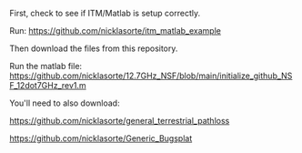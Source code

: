 First, check to see if ITM/Matlab is setup correctly.

Run: https://github.com/nicklasorte/itm_matlab_example


Then download the files from this repository.

Run the matlab file:
https://github.com/nicklasorte/12.7GHz_NSF/blob/main/initialize_github_NSF_12dot7GHz_rev1.m


You'll need to also download:

https://github.com/nicklasorte/general_terrestrial_pathloss

https://github.com/nicklasorte/Generic_Bugsplat
